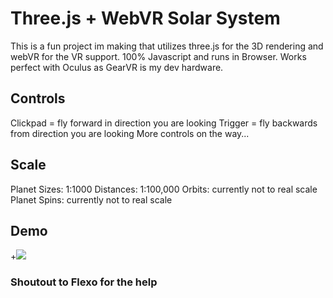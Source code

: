 # Three.js + WebVR Solar System
This is a fun project im making that utilizes three.js for the 3D rendering and webVR for the VR support.
100% Javascript and runs in Browser. Works perfect with Oculus as GearVR is my dev hardware. 

## Controls
Clickpad = fly forward in direction you are looking
Trigger  = fly backwards from direction you are looking
More controls on the way...

## Scale
Planet Sizes: 1:1000
Distances: 1:100,000
Orbits: currently not to real scale
Planet Spins: currently not to real scale

## Demo
+<img src="/demo.gif?raw=true">

### Shoutout to Flexo for the help
